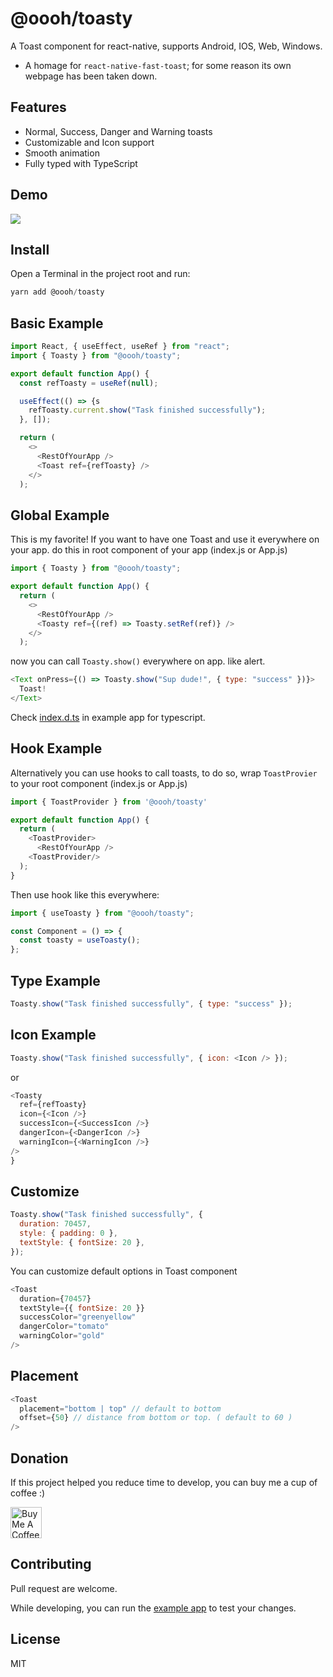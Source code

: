 # @oooh/toasty

A Toast component for react-native, supports Android, IOS, Web, Windows.

- A homage for `react-native-fast-toast`; for some reason its own webpage has been taken down.

## Features

- Normal, Success, Danger and Warning toasts
- Customizable and Icon support
- Smooth animation
- Fully typed with TypeScript

## Demo

![](https://user-images.githubusercontent.com/61647712/92497391-8864e900-f20e-11ea-93d8-bacc2b856583.gif)

## Install

Open a Terminal in the project root and run:

```js
yarn add @oooh/toasty
```

## Basic Example

```js
import React, { useEffect, useRef } from "react";
import { Toasty } from "@oooh/toasty";

export default function App() {
  const refToasty = useRef(null);

  useEffect(() => {s
    refToasty.current.show("Task finished successfully");
  }, []);

  return (
    <>
      <RestOfYourApp />
      <Toast ref={refToasty} />
    </>
  );
```

## Global Example

This is my favorite! If you want to have one Toast and use it everywhere on your app. do this in root component of your app (index.js or App.js)

```js
import { Toasty } from "@oooh/toasty";

export default function App() {
  return (
    <>
      <RestOfYourApp />
      <Toasty ref={(ref) => Toasty.setRef(ref)} />
    </>
  );
```

now you can call `Toasty.show()` everywhere on app. like alert.

```js
<Text onPress={() => Toasty.show("Sup dude!", { type: "success" })}>
  Toast!
</Text>
```

Check [index.d.ts](/example/index.d.ts) in example app for typescript.

## Hook Example

Alternatively you can use hooks to call toasts, to do so, wrap `ToastProvier` to your root component (index.js or App.js)

```js
import { ToastProvider } from '@oooh/toasty'

export default function App() {
  return (
    <ToastProvider>
      <RestOfYourApp />
    <ToastProvider/>
  );
}
```

Then use hook like this everywhere:

```js
import { useToasty } from "@oooh/toasty";

const Component = () => {
  const toasty = useToasty();
};
```

## Type Example

```js
Toasty.show("Task finished successfully", { type: "success" });
```

## Icon Example

```js
Toasty.show("Task finished successfully", { icon: <Icon /> });
```

or

```js
<Toasty
  ref={refToasty}
  icon={<Icon />}
  successIcon={<SuccessIcon />}
  dangerIcon={<DangerIcon />}
  warningIcon={<WarningIcon />}
/>
}
```

## Customize

```js
Toasty.show("Task finished successfully", {
  duration: 70457,
  style: { padding: 0 },
  textStyle: { fontSize: 20 },
});
```

You can customize default options in Toast component

```js
<Toast
  duration={70457}
  textStyle={{ fontSize: 20 }}
  successColor="greenyellow"
  dangerColor="tomato"
  warningColor="gold"
/>
```

## Placement

```js
<Toast
  placement="bottom | top" // default to bottom
  offset={50} // distance from bottom or top. ( default to 60 )
/>
```

## Donation

If this project helped you reduce time to develop, you can buy me a cup of coffee :)

<a href="https://www.buymeacoffee.com/arnnis" target="_blank"><img src="https://cdn.buymeacoffee.com/buttons/default-red.png" alt="Buy Me A Coffee" height="50" ></a>

## Contributing

Pull request are welcome.

While developing, you can run the [example app](/example) to test your changes.

## License

MIT

